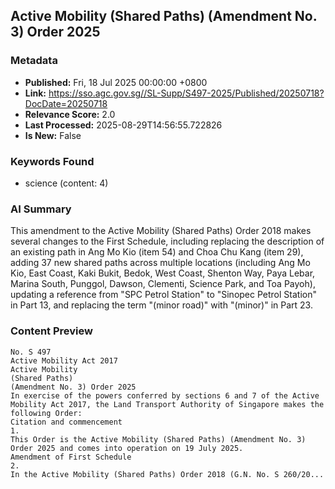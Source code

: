 
## Active Mobility (Shared Paths) (Amendment No. 3) Order 2025

### Metadata
- **Published:** Fri, 18 Jul 2025 00:00:00 +0800
- **Link:** https://sso.agc.gov.sg//SL-Supp/S497-2025/Published/20250718?DocDate=20250718
- **Relevance Score:** 2.0
- **Last Processed:** 2025-08-29T14:56:55.722826
- **Is New:** False

### Keywords Found
- science (content: 4)

### AI Summary
This amendment to the Active Mobility (Shared Paths) Order 2018 makes several changes to the First Schedule, including replacing the description of an existing path in Ang Mo Kio (item 54) and Choa Chu Kang (item 29), adding 37 new shared paths across multiple locations (including Ang Mo Kio, East Coast, Kaki Bukit, Bedok, West Coast, Shenton Way, Paya Lebar, Marina South, Punggol, Dawson, Clementi, Science Park, and Toa Payoh), updating a reference from "SPC Petrol Station" to "Sinopec Petrol Station" in Part 13, and replacing the term "(minor road)" with "(minor)" in Part 23.

### Content Preview
```
No. S 497
Active Mobility Act 2017
Active Mobility
(Shared Paths)
(Amendment No. 3) Order 2025
In exercise of the powers conferred by sections 6 and 7 of the Active Mobility Act 2017, the Land Transport Authority of Singapore makes the following Order:
Citation and commencement
1.
This Order is the Active Mobility (Shared Paths) (Amendment No. 3) Order 2025 and comes into operation on 19 July 2025.
Amendment of First Schedule
2.
In the Active Mobility (Shared Paths) Order 2018 (G.N. No. S 260/20...
```
